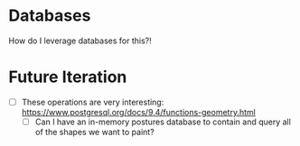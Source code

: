 # Databases

How do I leverage databases for  this?!

# Future Iteration
- [ ] These operations are very interesting: https://www.postgresql.org/docs/9.4/functions-geometry.html
	- [ ] Can I have an in-memory postures database to contain and query all of the shapes we want to paint?
